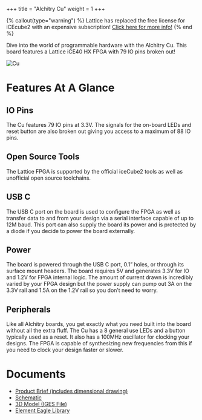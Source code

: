 +++
title = "Alchitry Cu"
weight = 1
+++

{% callout(type="warning") %}
Lattice has replaced the free license for iCEcube2 with an expensive subscription! [Click here for more info!](@/news/icecube2-no-longer-free.md)
{% end %}

Dive into the world of programmable hardware with the Alchitry Cu. This board features a Lattice iCE40 HX FPGA with 79 IO pins broken out!

![Cu](https://cdn.alchitry.com/boards/cu.jpg)
# Features At A Glance

## IO Pins

The Cu features 79 IO pins at 3.3V. The signals for the on-board LEDs and reset button are also broken out giving you access to a maximum of 88 IO pins.

## Open Source Tools

The Lattice FPGA is supported by the official iceCube2 tools as well as unofficial open source toolchains.

## USB C

The USB C port on the board is used to configure the FPGA as well as transfer data to and from your design via a serial interface capable of up to 12M baud. This port can also supply the board its power and is protected by a diode if you decide to power the board externally.

## Power

The board is powered through the USB C port, 0.1” holes, or through its surface mount headers. The board requires 5V and generates 3.3V for IO and 1.2V for FPGA internal logic. The amount of current drawn is incredibly varied by your FPGA design but the power supply can pump out 3A on the 3.3V rail and 1.5A on the 1.2V rail so you don’t need to worry.

## Peripherals

Like all Alchitry boards, you get exactly what you need built into the board without all the extra fluff. The Cu has a 8 general use LEDs and a button typically used as a reset. It also has a 100MHz oscillator for clocking your designs. The FPGA is capable of synthesizing new frequencies from this if you need to clock your design faster or slower.

# Documents

- [Product Brief (includes dimensional drawing)](https://cdn.alchitry.com/docs/Alchitry%20Cu%20Product%20Brief.pdf)
- [Schematic](https://cdn.alchitry.com/docs/alchitry_cu_sch.pdf)
- [3D Model (IGES File)](https://cdn.alchitry.com/docs/Alchitry%20Cu.iges)
- [Element Eagle Library](https://cdn.alchitry.com/docs/alchitry_elements.lbr)